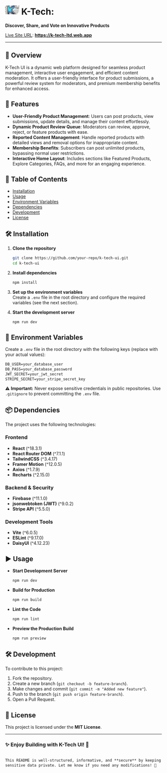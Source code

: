 

# <img src="./src/assets/llg.png" alt="K-Tech Logo" width="45px" /> K-Tech: 
**Discover, Share, and Vote on Innovative Products**


[Live Site URL](https://k-tech-ltd.web.app):  **https://k-tech-ltd.web.app**

---
## 🚀 Overview

K-Tech UI is a dynamic web platform designed for seamless product management, interactive user engagement, and efficient content moderation. It offers a user-friendly interface for product submissions, a powerful review system for moderators, and premium membership benefits for enhanced access.

## 📌 Features

- **User-Friendly Product Management**: Users can post products, view submissions, update details, and manage their content effortlessly.
- **Dynamic Product Review Queue**: Moderators can review, approve, reject, or feature products with ease.
- **Reported Content Management**: Handle reported products with detailed views and removal options for inappropriate content.
- **Membership Benefits**: Subscribers can post unlimited products, bypassing normal user restrictions.
- **Interactive Home Layout**: Includes sections like Featured Products, Explore Categories, FAQs, and more for an engaging experience.

## 📂 Table of Contents

- [Installation](#installation)
- [Usage](#usage)
- [Environment Variables](#environment-variables)
- [Dependencies](#dependencies)
- [Development](#development)
- [License](#license)

## 🛠 Installation

1. **Clone the repository**  
   ```sh
   git clone https://github.com/your-repo/k-tech-ui.git
   cd k-tech-ui
   ```

2. **Install dependencies**  
   ```sh
   npm install
   ```

3. **Set up the environment variables**  
   Create a `.env` file in the root directory and configure the required variables (see the next section).

4. **Start the development server**  
   ```sh
   npm run dev
   ```

## 🔧 Environment Variables

Create a `.env` file in the root directory with the following keys (replace with your actual values):

```plaintext
DB_USER=your_database_user
DB_PASS=your_database_password
JWT_SECRET=your_jwt_secret
STRIPE_SECRET=your_stripe_secret_key
```

⚠ **Important:** Never expose sensitive credentials in public repositories. Use `.gitignore` to prevent committing the `.env` file.

## 📦 Dependencies

The project uses the following technologies:

### Frontend

- **React** (^18.3.1)
- **React Router DOM** (^7.1.1)
- **TailwindCSS** (^3.4.17)
- **Framer Motion** (^12.0.5)
- **Axios** (^1.7.9)
- **Recharts** (^2.15.0)

### Backend & Security

- **Firebase** (^11.1.0)
- **jsonwebtoken (JWT)** (^9.0.2)
- **Stripe API** (^5.5.0)

### Development Tools

- **Vite** (^6.0.5)
- **ESLint** (^9.17.0)
- **DaisyUI** (^4.12.23)

## ▶ Usage

- **Start Development Server**  
  ```sh
  npm run dev
  ```

- **Build for Production**  
  ```sh
  npm run build
  ```

- **Lint the Code**  
  ```sh
  npm run lint
  ```

- **Preview the Production Build**  
  ```sh
  npm run preview
  ```

## 🛠 Development

To contribute to this project:

1. Fork the repository.
2. Create a new branch (`git checkout -b feature-branch`).
3. Make changes and commit (`git commit -m "Added new feature"`).
4. Push to the branch (`git push origin feature-branch`).
5. Open a Pull Request.

## 📜 License

This project is licensed under the **MIT License**.

---

### ✨ Enjoy Building with K-Tech UI! 🚀
```

This README is well-structured, informative, and **secure** by keeping sensitive data private. Let me know if you need any modifications! 🚀
